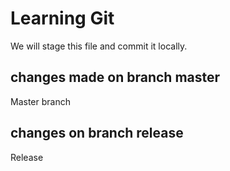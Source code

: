 # Learning Git
We will stage this file and commit it locally. 

## changes made on branch master
Master branch
## changes on branch release
Release
